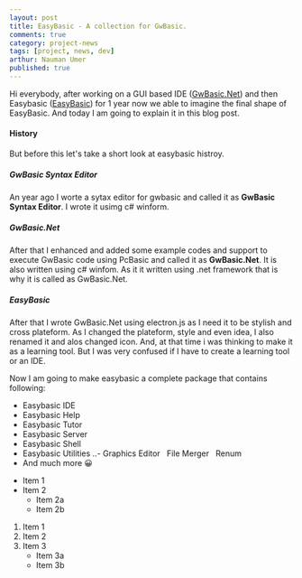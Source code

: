 ```yaml
---
layout: post
title: EasyBasic - A collection for GwBasic.
comments: true
category: project-news
tags: [project, news, dev]
arthur: Nauman Umer
published: true
---
```


Hi everybody, after working on a GUI based IDE ([GwBasic.Net](https://naumanumer.github.io/gwbasic.net)) and then Easybasic ([EasyBasic](https://naumanumer.github.io/easybasic)) for 1 year now we able to imagine the final shape of EasyBasic. And today I am going to explain it in this blog post.
<!--more-->

#### History
But before this let's take a short look at easybasic histroy.

##### GwBasic Syntax Editor
An year ago I worte a sytax editor for gwbasic and called it as **GwBasic Syntax Editor**. I wrote it usimg c# winform.

##### GwBasic.Net
After that I enhanced and added some example codes and support to execute GwBasic code using PcBasic and called it as **GwBasic.Net**. It is also written using c# winfom. As it it written using .net framework that is why it is called as GwBasic.Net.

##### EasyBasic
After that I wrote GwBasic.Net using electron.js as I need it to be stylish and cross plateform. As I changed the plateform, style and even idea, I also renamed it and alos changed icon. And, at that time i was thinking to make it as a learning tool. But I was very confused if I have to create a learning tool or an IDE.


Now I am going to make easybasic a complete package that contains following:

- Easybasic IDE
- Easybasic Help
- Easybasic Tutor
- Easybasic Server
- Easybasic Shell
- Easybasic Utilities
..- Graphics Editor
   File Merger
   Renum
- And much more 😀

* Item 1
* Item 2
  * Item 2a
  * Item 2b
  
  
1. Item 1
2. Item 2
3. Item 3
   * Item 3a
   * Item 3b

